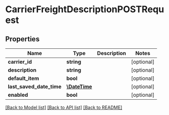 # CarrierFreightDescriptionPOSTRequest

## Properties
Name | Type | Description | Notes
------------ | ------------- | ------------- | -------------
**carrier_id** | **string** |  | [optional] 
**description** | **string** |  | [optional] 
**default_item** | **bool** |  | [optional] 
**last_saved_date_time** | [**\DateTime**](\DateTime.md) |  | [optional] 
**enabled** | **bool** |  | [optional] 

[[Back to Model list]](../README.md#documentation-for-models) [[Back to API list]](../README.md#documentation-for-api-endpoints) [[Back to README]](../README.md)


